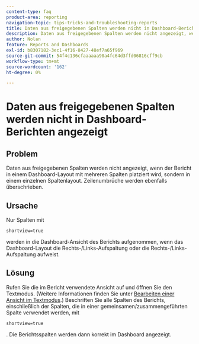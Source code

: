 ```yaml
---
content-type: faq
product-area: reporting
navigation-topic: tips-tricks-and-troubleshooting-reports
title: Daten aus freigegebenen Spalten werden nicht in Dashboard-Berichten angezeigt
description: Daten aus freigegebenen Spalten werden nicht angezeigt, wenn der Bericht in einem Dashboard-Layout mit mehreren Spalten platziert wird, sondern in einem einzelnen Spaltenlayout. Zeilenumbrüche werden ebenfalls überschrieben.
author: Nolan
feature: Reports and Dashboards
exl-id: b8307182-3ec1-4f16-8427-48ef7a65f969
source-git-commit: 54f4c136cfaaaaaa90a4fc64d3ffd06816cff9cb
workflow-type: tm+mt
source-wordcount: '162'
ht-degree: 0%

---
```


# Daten aus freigegebenen Spalten werden nicht in Dashboard-Berichten angezeigt

## Problem

Daten aus freigegebenen Spalten werden nicht angezeigt, wenn der Bericht in einem Dashboard-Layout mit mehreren Spalten platziert wird, sondern in einem einzelnen Spaltenlayout. Zeilenumbrüche werden ebenfalls überschrieben.

## Ursache

Nur Spalten mit

```
shortview=true
```

werden in die Dashboard-Ansicht des Berichts aufgenommen, wenn das Dashboard-Layout die Rechts-/Links-Aufspaltung oder die Rechts-/Links-Aufspaltung aufweist.

## Lösung

Rufen Sie die im Bericht verwendete Ansicht auf und öffnen Sie den Textmodus. (Weitere Informationen finden Sie unter [Bearbeiten einer Ansicht im Textmodus](../../../reports-and-dashboards/reports/text-mode/edit-text-mode-in-view.md).) Beschriften Sie alle Spalten des Berichts, einschließlich der Spalten, die in einer gemeinsamen/zusammengeführten Spalte verwendet werden, mit

```
shortview=true
```

. Die Berichtsspalten werden dann korrekt im Dashboard angezeigt.
